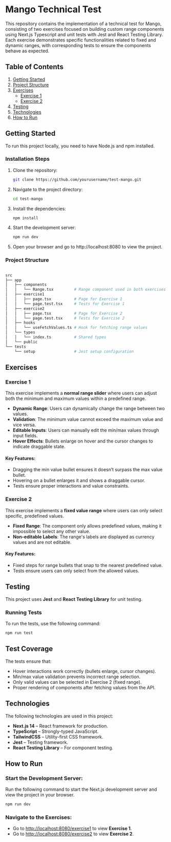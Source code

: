 # Mango Technical Test

This repository contains the implementation of a technical test for Mango, consisting of two exercises focused on building custom range components using Next.js Typescript and unit tests with Jest and React Testing Library. Each exercise demonstrates specific functionalities related to fixed and dynamic ranges, with corresponding tests to ensure the components behave as expected.

## Table of Contents

1. [Getting Started](#getting-started)
2. [Project Structure](#project-structure)
3. [Exercises](#exercises)
   - [Exercise 1](#exercise-1)
   - [Exercise 2](#exercise-2)
4. [Testing](#testing)
5. [Technologies](#technologies)
6. [How to Run](#how-to-run)

## Getting Started

To run this project locally, you need to have Node.js and npm installed.

### Installation Steps

1. Clone the repository:
   ```bash
   git clone https://github.com/yourusername/test-mango.git
   ```
   
2. Navigate to the project directory:
   ```bash
   cd test-mango
   ```
   
3. Install the dependencies:
   ```bash
   npm install
   ```
   
4. Start the development server:
   ```bash
   npm run dev
   ```
   
5. Open your browser and go to http://localhost:8080 to view the project.



### Project Structure


```bash

src
├── app
│   ├── components
│   │   └── Range.tsx         # Range component used in both exercises
│   ├── exercise1
│   │   ├── page.tsx          # Page for Exercise 1
│   │   └── page.test.tsx     # Tests for Exercise 1
│   ├── exercise2
│   │   ├── page.tsx          # Page for Exercise 2
│   │   └── page.test.tsx     # Tests for Exercise 2
│   ├── hooks
│   │   └── useFetchValues.ts # Hook for fetching range values
│   └── types
│   │   └── index.ts          # Shared types
│   └── public
└── tests
    └── setup                 # Jest setup configuration

```


## Exercises

### Exercise 1

This exercise implements a **normal range slider** where users can adjust both the minimum and maximum values within a predefined range.

- **Dynamic Range**: Users can dynamically change the range between two values.
- **Validation**: The minimum value cannot exceed the maximum value and vice versa.
- **Editable Inputs**: Users can manually edit the min/max values through input fields.
- **Hover Effects**: Bullets enlarge on hover and the cursor changes to indicate draggable state.

#### Key Features:
- Dragging the min value bullet ensures it doesn’t surpass the max value bullet.
- Hovering on a bullet enlarges it and shows a draggable cursor.
- Tests ensure proper interactions and value constraints.

### Exercise 2

This exercise implements a **fixed value range** where users can only select specific, predefined values.

- **Fixed Range**: The component only allows predefined values, making it impossible to select any other value.
- **Non-editable Labels**: The range's labels are displayed as currency values and are not editable.

#### Key Features:
- Fixed steps for range bullets that snap to the nearest predefined value.
- Tests ensure users can only select from the allowed values.

## Testing

This project uses **Jest** and **React Testing Library** for unit testing.

### Running Tests

To run the tests, use the following command:

```bash
npm run test
```

## Test Coverage

The tests ensure that:

- Hover interactions work correctly (bullets enlarge, cursor changes).
- Min/max value validation prevents incorrect range selection.
- Only valid values can be selected in Exercise 2 (fixed range).
- Proper rendering of components after fetching values from the API.

## Technologies

The following technologies are used in this project:

- **Next.js 14** – React framework for production.
- **TypeScript** – Strongly-typed JavaScript.
- **TailwindCSS** – Utility-first CSS framework.
- **Jest** – Testing framework.
- **React Testing Library** – For component testing.

## How to Run

### Start the Development Server:

Run the following command to start the Next.js development server and view the project in your browser.

```bash
npm run dev
```

### Navigate to the Exercises:

- Go to [http://localhost:8080/exercise1](http://localhost:8080/exercise1) to view **Exercise 1**.
- Go to [http://localhost:8080/exercise2](http://localhost:8080/exercise2) to view **Exercise 2**.

